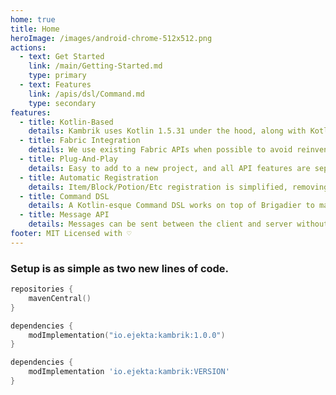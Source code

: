 ```yaml
---
home: true
title: Home
heroImage: /images/android-chrome-512x512.png
actions:
  - text: Get Started
    link: /main/Getting-Started.md
    type: primary
  - text: Features
    link: /apis/dsl/Command.md
    type: secondary
features:
  - title: Kotlin-Based
    details: Kambrik uses Kotlin 1.5.31 under the hood, along with KotlinX Serialization for data serialization.
  - title: Fabric Integration
    details: We use existing Fabric APIs when possible to avoid reinventing the wheel.
  - title: Plug-And-Play
    details: Easy to add to a new project, and all API features are separate. Just use the ones you want.
  - title: Automatic Registration
    details: Item/Block/Potion/Etc registration is simplified, removing some of the verbosity.
  - title: Command DSL
    details: A Kotlin-esque Command DSL works on top of Brigadier to make command creation more simple.
  - title: Message API
    details: Messages can be sent between the client and server without ever writing to a packet.
footer: MIT Licensed with ♡
---
```


### Setup is as simple as two new lines of code.

<CodeGroup>

<CodeGroupItem title="Kotlin Gradle">

```kt
repositories {
    mavenCentral()
}

dependencies {
    modImplementation("io.ejekta:kambrik:1.0.0")
}
```

</CodeGroupItem>

<CodeGroupItem title="Gradle">

```groovy
dependencies {
    modImplementation 'io.ejekta:kambrik:VERSION'
}
```

</CodeGroupItem>

</CodeGroup>
